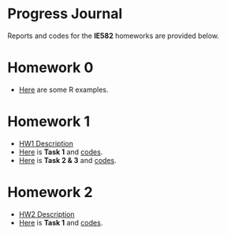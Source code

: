 # Progress Journal
Reports and codes for the **IE582** homeworks are provided below.

# Homework 0 
- [Here](files/example_homework_0.html) are some R examples.

# Homework 1 

* [HW1 Description](files/hw1/IE582_Fall20_Homework1.pdf)
* [Here](files/hw1/task1.html) is **Task 1** and [codes](files/hw1/task1.ipynb).
* [Here](files/hw1/task2-3.html) is **Task 2 & 3** and [codes](files/hw1/task2-3.ipynb).

# Homework 2 

* [HW2 Description](files/hw1/IE582_Fall20_Homework2.pdf)
* [Here](files/hw2/hw2.html) is **Task 1** and [codes](files/hw2/hw2.ipynb).
